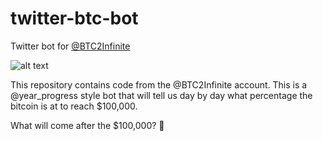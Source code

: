 # twitter-btc-bot
Twitter bot for [@BTC2Infinite](https://twitter.com/BTC2Infinite)

![alt text](https://i.ibb.co/ws7hQRw/Bitcoin-road-to-100-000.png "Bitcoin 100K Bot")

This repository contains code from the @BTC2Infinite account. This is a @year_progress style bot that will tell us day by day what percentage the bitcoin is at to reach $100,000.

What will come after the $100,000? 👀